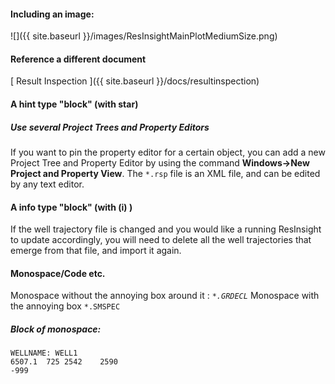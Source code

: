 #### Including an image:

![]({{ site.baseurl }}/images/ResInsightMainPlotMediumSize.png)

#### Reference a different document

[ Result Inspection ]({{ site.baseurl }}/docs/resultinspection)

#### A hint type "block" (with star)

<div class="note">
<h5>Use several Project Trees and Property Editors</h5>
If you want to pin the property editor for a certain object, you can add 
a new Project Tree and Property Editor by using the command <b>Windows->New Project and Property View</b>.
The <code>*.rsp</code> file is an XML file, and can be edited by any text editor.  
</div>

#### A info type "block" (with (i) )
<div class="note info">
If the well trajectory file is changed and you would like a running ResInsight to update accordingly, you will need to delete all the well trajectories that emerge from that file, and import it again.
</div>

#### Monospace/Code etc.

Monospace without the annoying box around it : _`*.GRDECL`_ 
Monospace with the annoying box `*.SMSPEC`

##### Block of monospace:

    WELLNAME: WELL1
    6507.1	725	2542	2590
    -999
   
